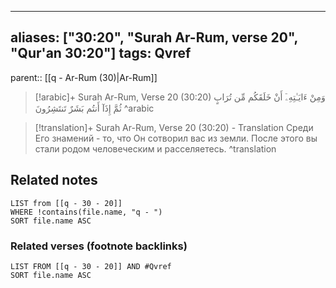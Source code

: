 
---
aliases: ["30:20", "Surah Ar-Rum, verse 20", "Qur'an 30:20"]
tags: Qvref
---

parent:: [[q - Ar-Rum (30)|Ar-Rum]]

> [!arabic]+ Surah Ar-Rum, Verse 20 (30:20)
> <span class="quran-arabic">وَمِنْ ءَايَـٰتِهِۦٓ أَنْ خَلَقَكُم مِّن تُرَابٍ ثُمَّ إِذَآ أَنتُم بَشَرٌ تَنتَشِرُونَ</span>
^arabic

> [!translation]+ Surah Ar-Rum, Verse 20 (30:20) - Translation
> Среди Его знамений - то, что Он сотворил вас из земли. После этого вы стали родом человеческим и расселяетесь.
^translation



## Related notes
```dataview
LIST from [[q - 30 - 20]]
WHERE !contains(file.name, "q - ")
SORT file.name ASC
```

### Related verses (footnote backlinks)
```dataview
LIST FROM [[q - 30 - 20]] AND #Qvref
SORT file.name ASC
```


